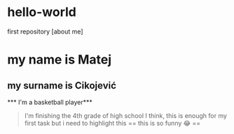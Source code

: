 # hello-world
first repository
[about me]
# my name is Matej
## my surname  is Cikojević
*** I'm a basketball player***
> I'm finishing the 4th grade of high school
I think, this is enough for my first task 
but i need to highlight this == this is so funny 😂 ==

